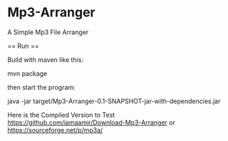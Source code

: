 Mp3-Arranger
============

A Simple Mp3 File Arranger 


== Run ==

Build with maven like this:

mvn package

then start the program:

java -jar target/Mp3-Arranger-0.1-SNAPSHOT-jar-with-dependencies.jar


Here is the Compiled Version to Test https://github.com/iamaamir/Download-Mp3-Arranger
or https://sourceforge.net/p/mp3a/
